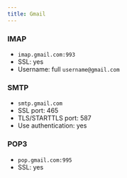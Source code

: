 ```yaml
---
title: Gmail
---
```


### IMAP

* `imap.gmail.com:993`
* SSL: yes
* Username: full `username@gmail.com`

### SMTP

* `smtp.gmail.com`
* SSL port: 465
* TLS/STARTTLS port: 587
* Use authentication: yes

### POP3

* `pop.gmail.com:995`
* SSL: yes
